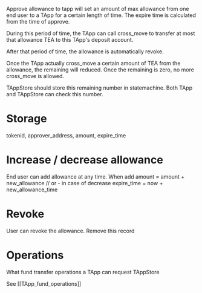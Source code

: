 Approve allowance to tapp will set an amount of max allowance from one end user to a TApp for a certain length of time. The expire time is calculated from the time of approve.

During this period of time, the TApp can call cross_move to transfer at most that allowance TEA to this TApp's deposit account. 

After that period of time, the allowance is automatically revoke.

Once the TApp actually cross_move a certain amount of TEA from the allowance, the remaining will reduced. Once the remaining is zero, no more cross_move is allowed.

TAppStore should store this remaining number in statemachine. Both TApp and TAppStore can check this number.

# Storage
tokenid, approver_address, amount, expire_time

# Increase / decrease allowance
End user can add allowance at any time. When add
amount = amount + new_allowance // or - in case of decrease
expire_time = now + new_allowance_time

# Revoke
User can revoke the allowance. Remove this record

# Operations

What fund transfer operations a TApp can request TAppStore

See [[TApp_fund_operations]]
